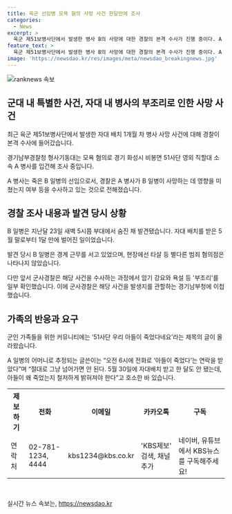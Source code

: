 ```yaml
---
title: 육군 선임병 모욕 혐의 사망 사건 한달만에 조사
categories:
  - News
excerpt: >
  육군 제51보병사단에서 발생한 병사 B의 사망에 대한 경찰의 본격 수사가 진행 중이다. A 병사가 모욕 혐의로 입건되었으며, B의 사망과의 연관성을 조사 중이다. 경찰은 타살 등의 범죄 혐의는 없지만, 군사경찰은 암기 강요와 욕설 등 부조리를 확인한 후 해당 사건을 경기남부청에 이첩했다. 또한, 군인 가족들을 위한 커뮤니티에는 사망에 대한 글이 올라와 사건에 대한 호소가 나타나고 있다. 자세한 내용은 KBS뉴스에서 확인할 수 있다.
feature_text: >
  육군 제51보병사단에서 발생한 병사 B의 사망에 대한 경찰의 본격 수사가 진행 중이다. A 병사가 모욕 혐의로 입건되었으며, B의 사망과의 연관성을 조사 중이다. 경찰은 타살 등의 범죄 혐의는 없지만, 군사경찰은 암기 강요와 욕설 등 부조리를 확인한 후 해당 사건을 경기남부청에 이첩했다. 또한, 군인 가족들을 위한 커뮤니티에는 사망에 대한 글이 올라와 사건에 대한 호소가 나타나고 있다. 자세한 내용은 KBS뉴스에서 확인할 수 있다.
image: 'https://newsdao.kr/res/images/meta/newsdao_breakingnews.jpg'
---
```


<p><img src="https://newsdao.kr/res/images/meta/newsdao_breakingnews.jpg" alt="ranknews 속보" /></p>

<h2 data-ke-size="size26">군대 내 특별한 사건, 자대 내 병사의 부조리로 인한 사망 사건</h2>

<p data-ke-size="size16">최근 육군 제51보병사단에서 발생한 자대 배치 1개월 차 병사 사망 사건에 대해 경찰이 본격 수사에 들어갔습니다.</p>

<p data-ke-size="size16">경기남부경찰청 형사기동대는 모욕 혐의로 경기 화성시 비봉면 51사단 영외 직할대 소속 A 병사를 입건해 조사 중입니다.</p>

<p data-ke-size="size16">A 병사는 죽은 B 일병의 선임으로서, 경찰은 A 병사가 B 일병이 사망하는 데 영향을 미쳤는지 여부 등을 수사하고 있는 것으로 전해졌습니다.</p>

<h2 data-ke-size="size26">경찰 조사 내용과 발견 당시 상황</h2>

<p data-ke-size="size16">B 일병은 지난달 23일 새벽 5시쯤 부대에서 숨진 채 발견됐습니다. 자대 배치를 받은 5월 말로부터 1달 만에 벌어진 일이었습니다.</p>

<p data-ke-size="size16">발견 당시 B 일병은 경계 근무를 서고 있었으며, 현장에선 타살 등 별다른 범죄 혐의점은 나타나지 않았습니다.</p>

<p data-ke-size="size16">다만 앞서 군사경찰은 해당 사건을 수사하는 과정에서 암기 강요와 욕설 등 '부조리'를 일부 확인했습니다. 이에 군사경찰은 해당 사건을 발생지를 관할하는 경기남부청에 이첩했습니다.</p>

<h2 data-ke-size="size26">가족의 반응과 요구</h2>

<p data-ke-size="size16">군인 가족들을 위한 커뮤니티에는 ‘51사단 우리 아들이 죽었다네요’라는 제목의 글이 올라왔습니다.</p>

<p data-ke-size="size16">A 일병의 어머니로 추정되는 글쓴이는 “오전 6시에 전화로 ‘아들이 죽었다’는 연락을 받았다”며 “절대로 그냥 넘어가면 안 된다. 5월 30일에 자대배치 받고 한 달도 안 됐는데, 아들이 왜 죽었는지 철저하게 밝혀져야 한다”고 호소한 바 있습니다.</p>

<table>
    <tr>
        <th>제보하기</th>
        <th>전화</th>
        <th>이메일</th>
        <th>카카오톡</th>
        <th>구독</th>
    </tr>
    <tr>
        <td>연락처</td>
        <td>02-781-1234, 4444</td>
        <td>kbs1234@kbs.co.kr</td>
        <td>'KBS제보' 검색, 채널 추가</td>
        <td>네이버, 유튜브에서 KBS뉴스를 구독해주세요!</td>
    </tr>
</table>

<p data-ke-size="size16">&nbsp;</p>
실시간 뉴스 속보는, <a href="https://newsdao.kr" rel="dofollow">https://newsdao.kr</a>


